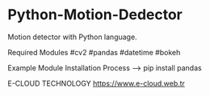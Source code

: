 # Python-Motion-Dedector
Motion detector with Python language.


Required Modules
#cv2
#pandas
#datetime
#bokeh

Example Module Installation Process --> pip install pandas

E-CLOUD TECHNOLOGY
https://www.e-cloud.web.tr
